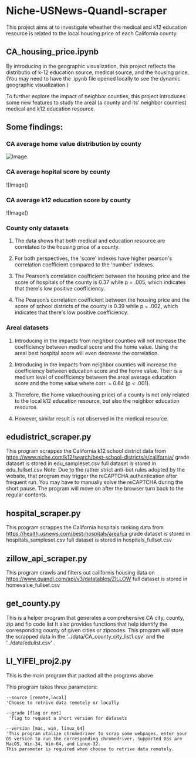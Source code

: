 # Niche-USNews-Quandl-scraper

This project aims at to investigate wheather the medical and k12 education resource is related to the local housing price of each California county.

## CA_housing_price.ipynb

By introducing in the geographic visualization, this project reflects the distributio of k-12 education source, medical source, and the housing price. (You may need to have the .ipynb file opened locally to see the dynamic geographic visualization.)

To further explore the impact of neighbor counties, this project introduces some new features to study the areal (a county and its' neighbor counties) medical and k12 education resource.

## Some findings:

### CA average home value distribution by county
![Image]()

### CA average hopital score by county
![Image()

### CA average k12 education score by county
![Image()

### County only datasets
1. The data shows that both medical and education resource are correlated to the housing price of a county.

2. For both perspectives, the 'score' indexes have higher pearson's correlation coefficient compared to the 'number' indexes.

3. The Pearson’s correlation coefficient between the housing price and the score of hospitals of the county is 0.37 while p = .005, which indicates that there's low positive coefficiency.

4. The Pearson’s correlation coefficient between the housing price and the score of school districts of the county is 0.39 while p = .002, which indicates that there's low positive coefficiency.

### Areal datasets
1. Introducing in the impacts from neighbor counties will not increase the coefficiency between medical score and the home value. Using the areal best hospital score will even decrease the correlation.

2. Introducing in the impacts from neighbor counties will increase the coefficiency between education score and the home value. Their is a medium level of coefficiency between the areal average education score and the home value where corr. = 0.64 (p < .001).

3. Therefore, the home value(housing price) of a county is not only related to the local k12 education resource, but also the neighbor education resource.

4. However, similar result is not observed in the medical resource.

## edudistrict_scraper.py

This program scrappes the California k12 school district data from https://www.niche.com/k12/search/best-school-districts/s/california/
grade dataset is stored in edu_sampleset.csv
full dataset is stored in edu_fullset.csv
Note: Due to the rather strict anti-bot rules adopted by the website, that program may trigger the reCAPTCHA authentication after frequent run. You may have to manually solve the reCAPTCHA during the short pause. The program will move on after the browser turn back to the regular contents.

## hospital_scraper.py

This program scrappes the California hospitals ranking data from https://health.usnews.com/best-hospitals/area/ca
grade dataset is stored in hospitals_sampleset.csv
full dataset is stored in hospitals_fullset.csv

## zillow_api_scraper.py

This program crawls and filters out californis housing data on https://www.quandl.com/api/v3/datatables/ZILLOW
full dataset is stored in homevalue_fullset.csv

## get_county.py

This is a helper program that generates a comprehensive CA city, county, zip and fip code list
It also provides functions that help identify the corresponding county of given cities or zipcodes. 
This program will store the scrapped data in the '../data/CA_county_city_list1.csv' and the '../data/edulist.csv' .

## LI_YIFEI_proj2.py

This is the main program that packed all the programs above

This program takes three parameters:
    
    --source [remote,local]   
    'Choose to retrive data remotely or locally
    
    --grade [flag or not]   
     'flag to request a short version for datasets

    --version [mac, win, linux_64]  
    'This program utalize chromedriver to scrap some webpages, enter your OS version to run the corresponding chromedriver. Supported OSs are MacOS, Win-34, Win-64, and Linux-32.
    This parameter is required when choose to retrive data remotely.
